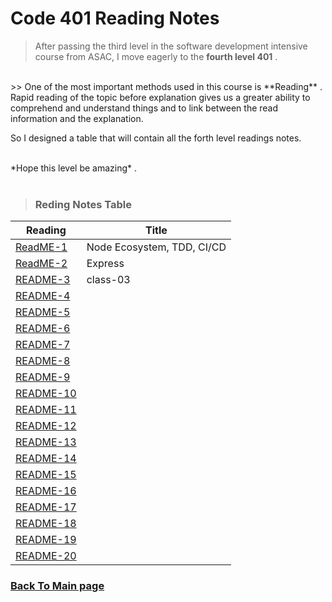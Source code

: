 # Code 401 Reading Notes

> After passing the third level in the software development intensive course from ASAC, I move eagerly to the  **fourth level 401** .
<br>
>> One of the most important methods used in this course is **Reading** . Rapid reading of the topic before explanation gives us a greater ability to comprehend and understand things and to link between the read information and the explanation.

So I designed a table that will contain all the forth level readings notes.



<br>
*Hope this level be amazing* .
<br>
<br>

> ### Reding Notes Table 

| Reading      | Title  |
| -------------| -------|
| [ReadME-1](https://raghadmustafa96.github.io/reading-notes/Class01_401) |Node Ecosystem, TDD, CI/CD|
| [ReadME-2](https://raghadmustafa96.github.io/reading-notes/Class02_401) |Express|
| [README-3](https://raghadmustafa96.github.io/reading-notes/Class02_401) |class-03|
| [README-4]() ||
| [README-5]() ||
| [README-6]() ||
| [README-7]() ||
| [README-8]() ||
| [README-9]() ||
| [README-10]()||
| [README-11]()||
| [README-12]()||
| [README-13]()||
| [README-14]()||
| [README-15]()||
| [README-16]()||
| [README-17]()||
| [README-18]()||
| [README-19]()||
| [README-20]()||


### [Back To Main page](https://raghadmustafa96.github.io/reading-notes/)